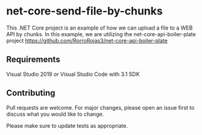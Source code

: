 # net-core-send-file-by-chunks

This .NET Core project is an example of how we can upload a file to a WEB API by chunks.
In this example, we are utilizing the net-core-api-boiler-plate project https://github.com/RorroRojas3/net-core-api-boiler-plate

## Requirements

Visual Studio 2019 or Visual Studio Code with 3.1 SDK

## Contributing
Pull requests are welcome. For major changes, please open an issue first to discuss what you would like to change.

Please make sure to update tests as appropriate.

